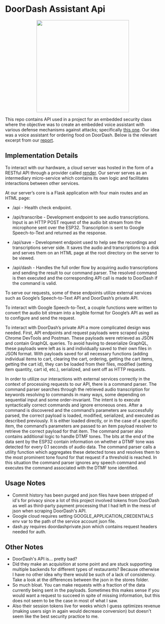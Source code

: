 # DoorDash Assistant Api

<p align="center"><img src="https://i.imgur.com/9rTx9OH.png" width=300/></p>

This repo contains API used in a project for an embedded security class where the objective was to create an embedded voice assistant with various defense mechanisms against attacks; specifically [this one](https://lightcommands.com/). Our idea was a voice assistant for ordering food on DoorDash. Below is the relevant excerpt from our [report](report.pdf).

## Implementation Details

To interact with our hardware, a cloud server was hosted in the form of a RESTful API through a provider called [render](https://render.com/). Our server serves as an intermediary micro-service which contains its own logic and facilitates interactions between other services. 

At our server’s core is a Flask application with four main routes and an HTML page: 

- /api - Health check endpoint. 

- /api/transcribe - Development endpoint to see audio transcriptions. Input is an HTTP POST request of the audio bit stream from the microphone sent over the ESP32. Transcription is sent to Google Speech-to-Text and returned as the response. 

- /api/save - Development endpoint used to help see the recordings and transcriptions server side. It saves the audio and transcriptions to a disk and serves them on an HTML page at the root directory on the server to be viewed. 
- /api/dash - Handles the full order flow by acquiring audio transcriptions and sending the result to our command parser. The resolved command is then executed and the corresponding API call is made to DoorDash if the command is valid. 

To serve our requests, some of these endpoints utilize external services such as Google’s Speech-to-Text API and DoorDash’s private API. 

To interact with Google Speech-to-Text, a couple functions were written to convert the audio bit stream into a legible format for Google’s API as well as to configure and send the request. 

To interact with DoorDash’s private API a more complicated design was needed. First, API endpoints and request payloads were scraped using Chrome DevTools and Postman. These payloads were retrieved as JSON and contain GraphQL queries. To avoid having to deserialize GraphQL, these payloads were left as is and individually saved to their own files in JSON format. With payloads saved for all necessary functions (adding individual items to cart, clearing the cart, ordering, getting the cart items, getting the cart id), they can be loaded from their files, modified (setting item quantity, cart id, etc.), serialized, and sent off as HTTP requests. 

In order to utilize our interactions with external services correctly in the context of processing requests to our API, there is a command parser. The command parser searches through the retrieved audio transcription for keywords resolving to commands in many ways, some depending on sequential input and some order-invariant. The intent is to execute syntactically correct commands and ignore erroneous ones. After a command is discovered and the command’s parameters are successfully parsed, the correct payload is loaded, modified, serialized, and executed as described previously. It is either loaded directly, or in the case of a specific item, the command’s parameters are passed to an item payload resolver to retrieve the correct payload for that item. The command parser also contains additional logic to handle DTMF tones. The bits at the end of the data sent by the ESP32 contain information on whether a DTMF tone was detected for every 0.1 seconds of audio data. The command parser calls a utility function which aggregates these detected tones and resolves them to the most prominent tone found for that request if a threshold is reached. In this situation the command parser ignores any speech command and executes the command associated with the DTMF tone identified.

## Usage Notes

- Commit history has been purged and json files have been stripped of id's for privacy since a lot of this project involved tokens from DoorDash as well as third-party payment processing that I had left in the mess of json when scraping DoorDash's API.
- Google cloud requires setting GOOGLE_APPLICATION_CREDENTIALS env var to the path of the service account json file.
- dash.py requires doordashprivate.json which contains request headers needed for auth.

## Other Notes

- DoorDash's API is... pretty bad?
- Did they make an acquisition at some point and are stuck supporting multiple backends for different types of restaurants? Because otherwise I have no other idea why there would be such of a lack of consistency. Take a look at the differences between the json in the stores folder.
- So much bloat. You can make requests with a fraction of the data currently being sent in the payloads. Sometimes this makes sense if you would want a request to succeed in spite of missing information, but this does not seem to be the case in most of what I saw.
- Also their session tokens live for weeks which I guess optimizes revenue (making users sign in again would decrease conversion) but doesn't seem like the best security practice to me.